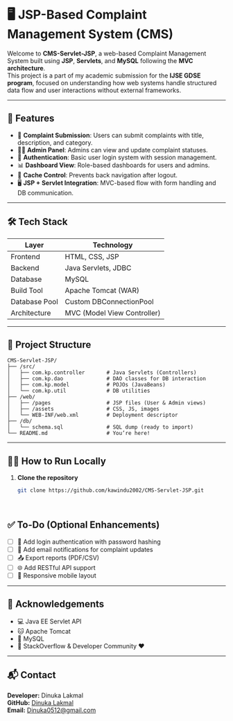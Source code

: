 # 🖥️ JSP-Based Complaint Management System (CMS)

Welcome to **CMS-Servlet-JSP**, a web-based Complaint Management System built using **JSP**, **Servlets**, and **MySQL** following the **MVC architecture**.  
This project is a part of my academic submission for the **IJSE GDSE program**, focused on understanding how web systems handle structured data flow and user interactions without external frameworks.

---

## 🚀 Features

- 📝 **Complaint Submission**: Users can submit complaints with title, description, and category.
- 🧑‍💼 **Admin Panel**: Admins can view and update complaint statuses.
- 🔐 **Authentication**: Basic user login system with session management.
- 📊 **Dashboard View**: Role-based dashboards for users and admins.
- 🚫 **Cache Control**: Prevents back navigation after logout.
- 🖥️ **JSP + Servlet Integration**: MVC-based flow with form handling and DB communication.

---

## 🛠️ Tech Stack

| Layer        | Technology              |
|--------------|--------------------------|
| Frontend     | HTML, CSS, JSP           |
| Backend      | Java Servlets, JDBC      |
| Database     | MySQL                    |
| Build Tool   | Apache Tomcat (WAR)      |
| Database Pool| Custom DBConnectionPool  |
| Architecture | MVC (Model View Controller) |

---

## 📂 Project Structure

```
CMS-Servlet-JSP/
├── /src/
│   ├── com.kp.controller       # Java Servlets (Controllers)
│   ├── com.kp.dao              # DAO classes for DB interaction
│   ├── com.kp.model            # POJOs (JavaBeans)
│   └── com.kp.util             # DB utilities
├── /web/
│   ├── /pages                  # JSP files (User & Admin views)
│   ├── /assets                 # CSS, JS, images
│   └── WEB-INF/web.xml         # Deployment descriptor
├── /db/
│   └── schema.sql              # SQL dump (ready to import)
└── README.md                   # You’re here!

```


---

## 🧑‍💻 How to Run Locally

1. **Clone the repository**
   ```bash
   git clone https://github.com/kawindu2002/CMS-Servlet-JSP.git
  
  
## ✅ To-Do (Optional Enhancements)

- [ ] 🔐 Add login authentication with password hashing
- [ ] 📧 Add email notifications for complaint updates
- [ ] 📤 Export reports (PDF/CSV)
- [ ] 🌐 Add RESTful API support
- [ ] 📱 Responsive mobile layout

---

## 🙌 Acknowledgements

- 💻 Java EE Servlet API  
- 🐱 Apache Tomcat  
- 🐬 MySQL  
- 🧠 StackOverflow & Developer Community ❤️  

---

## 📬 Contact

**Developer:** Dinuka Lakmal  
**GitHub:** [Dinuka Lakmal](https://github.com/Dinuka0512)  
**Email:** Dinuka0512@gmail.com 


